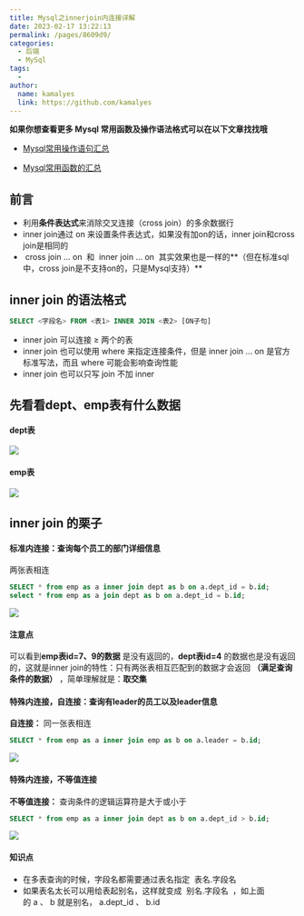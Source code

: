 ```yaml
---
title: Mysql之innerjoin内连接详解
date: 2023-02-17 13:22:13
permalink: /pages/8609d9/
categories:
  - 后端
  - MySql
tags:
  - 
author: 
  name: kamalyes
  link: https://github.com/kamalyes
---
```

**如果你想查看更多 Mysql 常用函数及操作语法格式可以在以下文章找找哦**

- [Mysql常用操作语句汇总](./59.Mysql常用操作语句汇总.md)

- [Mysql常用函数的汇总](./01.Mysql常用函数汇总.md)

**前言**
------

*   利用**条件表达式**来消除交叉连接（cross join）的多余数据行
*   inner join通过 on 来设置条件表达式，如果没有加on的话，inner join和cross join是相同的
*    cross join ... on  和  inner join ... on  其实效果也是一样的**（但在标准sql中，cross join是不支持on的，只是Mysql支持）**

inner join 的语法格式
----------------

```sql
SELECT <字段名> FROM <表1> INNER JOIN <表2> [ON子句]
```

*   inner join 可以连接 ≥ 两个的表
*   inner join 也可以使用 where 来指定连接条件，但是 inner join ... on 是官方标准写法，而且 where 可能会影响查询性能
*   inner join 也可以只写 join 不加 inner 

先看看dept、emp表有什么数据
-----------------

#### dept表

![](https://cdn.jsdelivr.net/gh/kamalyes/image-bed@master/col/mysql/join_table_query_for_dept.png)

#### emp表

![](https://cdn.jsdelivr.net/gh/kamalyes/image-bed@master/col/mysql/join_table_query_for_emp.png)

inner join 的栗子
--------------

#### 标准内连接：查询每个员工的部门详细信息

两张表相连

```sql
SELECT * from emp as a inner join dept as b on a.dept_id = b.id;
select * from emp as a join dept as b on a.dept_id = b.id;
```

![](https://cdn.jsdelivr.net/gh/kamalyes/image-bed@master/col/mysql/Snipaste_2023-02-17_13-52-39.png)

#### 注意点

可以看到**emp表id=7、9的数据** 是没有返回的，**dept表id=4** 的数据也是没有返回的，这就是inner join的特性：只有两张表相互匹配到的数据才会返回 **（满足查询条件的数据）** ，简单理解就是：**取交集**

#### 特殊内连接，自连接：查询有leader的员工以及leader信息

**自连接：** 同一张表相连

```sql
SELECT * from emp as a inner join emp as b on a.leader = b.id;
```

![](https://cdn.jsdelivr.net/gh/kamalyes/image-bed@master/col/mysql/Snipaste_2023-02-17_13-43-27.png)

#### 特殊内连接，不等值连接

**不等值连接：** 查询条件的逻辑运算符是大于或小于

```sql
SELECT * from emp as a inner join dept as b on a.dept_id > b.id;
```

![](https://cdn.jsdelivr.net/gh/kamalyes/image-bed@master/col/mysql/Snipaste_2023-02-17_13-55-40.png)

#### 知识点

*   在多表查询的时候，字段名都需要通过表名指定  表名.字段名  
*   如果表名太长可以用给表起别名，这样就变成  别名.字段名  ，如上面的 a 、 b 就是别名， a.dept_id 、 b.id 
